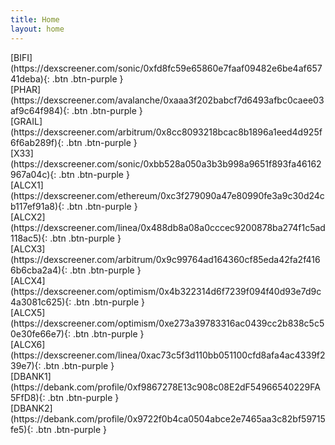 ```yaml
---
title: Home
layout: home
---
```


<span class="fs-8">
[BIFI](https://dexscreener.com/sonic/0xfd8fc59e65860e7faaf09482e6be4af65741deba){: .btn .btn-purple }
<br>
[PHAR](https://dexscreener.com/avalanche/0xaaa3f202babcf7d6493afbc0caee03af9c64f984){: .btn .btn-purple }
<br>
[GRAIL](https://dexscreener.com/arbitrum/0x8cc8093218bcac8b1896a1eed4d925f6f6ab289f){: .btn .btn-purple }
<br>
[X33](https://dexscreener.com/sonic/0xbb528a050a3b3b998a9651f893fa46162967a04c){: .btn .btn-purple }
<br>
[ALCX1](https://dexscreener.com/ethereum/0xc3f279090a47e80990fe3a9c30d24cb117ef91a8){: .btn .btn-purple }
<br>
[ALCX2](https://dexscreener.com/linea/0x488db8a08a0cccec9200878ba274f1c5ad118ac5){: .btn .btn-purple }
<br>
[ALCX3](https://dexscreener.com/arbitrum/0x9c99764ad164360cf85eda42fa2f4166b6cba2a4){: .btn .btn-purple }
<br>
[ALCX4](https://dexscreener.com/optimism/0x4b322314d6f7239f094f40d93e7d9c4a3081c625){: .btn .btn-purple }
<br>
[ALCX5](https://dexscreener.com/optimism/0xe273a39783316ac0439cc2b838c5c50e30fe66e7){: .btn .btn-purple }
<br>
[ALCX6](https://dexscreener.com/linea/0xac73c5f3d110bb051100cfd8afa4ac4339f239e7){: .btn .btn-purple }
<br>
[DBANK1](https://debank.com/profile/0xf9867278E13c908c08E2dF54966540229FA5FfD8){: .btn .btn-purple }
<br>
[DBANK2](https://debank.com/profile/0x9722f0b4ca0504abce2e7465aa3c82bf59715fe5){: .btn .btn-purple }
</span>
